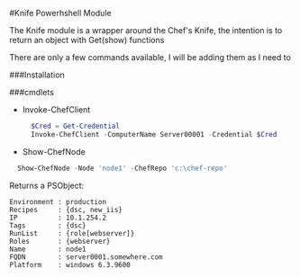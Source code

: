 #Knife Powerhshell Module

The Knife module is a wrapper around the Chef's Knife, the intention is to
return an object with Get(show) functions

There are only a few commands available, I will be adding them as I need to

###Installation


###cmdlets
- Invoke-ChefClient
  ```powershell
    $Cred = Get-Credential
    Invoke-ChefClient -ComputerName Server00001 -Credential $Cred
  ```
- Show-ChefNode
```powershell
  Show-ChefNode -Node 'node1' -ChefRepo 'c:\chef-repo'
```
Returns a PSObject:
```
Environment : production
Recipes     : {dsc, new_iis}
IP          : 10.1.254.2
Tags        : {dsc}
RunList     : {role[webserver]}
Roles       : {webserver}
Name        : node1
FQDN        : server0001.somewhere.com
Platform    : windows 6.3.9600
```
